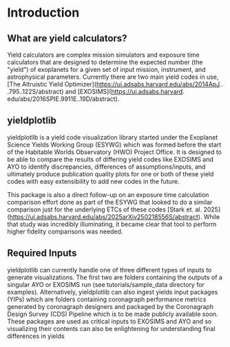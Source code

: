 # Introduction 

## What are yield calculators?

Yield calculators are complex mission simulators and exposure time 
calculators that are designed to determine the expected number (the "yield")
of exoplanets for a given set of input mission, instrument, and 
astrophysical parameters. Currently there are two main yield codes in use, 
[The Altruistic Yield Optimizer](https://ui.adsabs.harvard.edu/abs/2014ApJ..
.795..122S/abstract) and [EXOSIMS](https://ui.adsabs.harvard.
edu/abs/2016SPIE.9911E..19D/abstract). 

## yieldplotlib

yieldplotlib is a yield code visualization library started under the Exoplanet 
Science Yields Working Group (ESYWG) which was formed before the start of the 
Habitable Worlds Observatory (HWO) Project Office. It is designed to be 
able to compare the results of differing yield codes like EXOSIMS and AYO 
to identify discrepancies, differences of assumptions/inputs, and 
ultimately produce publication quality plots for one or both of these yield 
codes with easy extensibility to add new codes in the future. 

This package is also a direct follow-up on an exposure time calculation 
comparison effort done as part of the ESYWG that looked to do a similar 
comparison just for the underlying ETCs of these codes [Stark et. al. 2025]
(https://ui.adsabs.harvard.edu/abs/2025arXiv250218556S/abstract). While 
that study was incredibly illuminating, it became clear that tool to 
perform higher fidelity comparisons was needed. 

## Required Inputs 

yieldplotlib can currently handle one of three different types of inputs to 
generate visualizations. The first two are folders containing the outputs of a 
singular AYO or EXOSIMS run (see tutorials/sample_data directory for 
examples). Alternatively, yieldplotlib can also ingest yields input 
packages (YIPs) which are folders containing coronagraph performance metrics 
generated by coronagraph designers and packaged by the Coronagraph Design 
Survey (CDS) Pipeline which is to be made publicly available soon. These 
packages are used as critical inputs to EXOSIMS and AYO and so visualizing 
their contents can also be enlightening for understanding final differences 
in yields  
